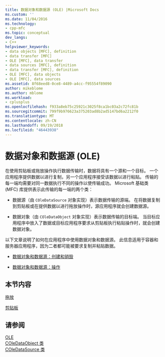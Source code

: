 ```yaml
---
title: 数据对象和数据源 (OLE) |Microsoft Docs
ms.custom: ''
ms.date: 11/04/2016
ms.technology:
- cpp-mfc
ms.topic: conceptual
dev_langs:
- C++
helpviewer_keywords:
- data objects [MFC], definition
- data transfer [MFC]
- OLE [MFC], data transfer
- data sources [MFC], definition
- data transfer [MFC], definition
- OLE [MFC], data objects
- OLE [MFC], data sources
ms.assetid: 8f68eed8-0ce8-4489-a4cc-f95554f89090
author: mikeblome
ms.author: mblome
ms.workload:
- cplusplus
ms.openlocfilehash: f933a8eb75c25921c3025f8ca1bc03a2c72fc81b
ms.sourcegitcommit: 799f9b976623a375203ad8b2ad5147bd6a2212f0
ms.translationtype: MT
ms.contentlocale: zh-CN
ms.lasthandoff: 09/19/2018
ms.locfileid: "46443938"
---
```

# <a name="data-objects-and-data-sources-ole"></a>数据对象和数据源 (OLE)

在使用剪贴板或拖放操作执行数据传输时，数据将具有一个源和一个目标。 一个应用程序提供数据以进行复制，另一个应用程序接受该数据以进行粘贴。 传输的每一端均需要对同一数据执行不同的操作以使传输成功。 Microsoft 基础类 (MFC) 库提供表示此传输的每一端的两个类：

- 数据源（由 `COleDataSource` 对象实现）表示数据传输的源端。 在将数据复制到剪贴板或在提供数据以进行拖放操作时，源应用程序就会创建数据源。

- 数据对象（由 `COleDataObject` 对象实现）表示数据传输的目标端。 当目标应用程序中放入了数据或目标应用程序要求从剪贴板执行粘贴操作时，就会创建数据对象。

以下文章说明了如何在应用程序中使用数据对象和数据源。 此信息适用于容器和服务器应用程序，因为二者都可能被要求复制并粘贴数据。

- [数据对象和数据源：创建和销毁](../mfc/data-objects-and-data-sources-creation-and-destruction.md)

- [数据对象和数据源：操作](../mfc/data-objects-and-data-sources-manipulation.md)

## <a name="in-this-section"></a>本节内容

[拖放](../mfc/drag-and-drop-ole.md)

[剪贴板](../mfc/clipboard.md)

## <a name="see-also"></a>请参阅

[OLE](../mfc/ole-in-mfc.md)<br/>
[COleDataObject 类](../mfc/reference/coledataobject-class.md)<br/>
[COleDataSource 类](../mfc/reference/coledatasource-class.md)
